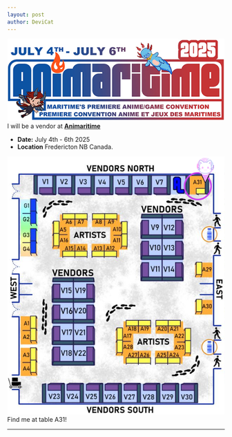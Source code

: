 ```yaml
---
layout: post
author: DeviCat
---
```


![](/img/animaritime2025.jpg)
I will be a vendor at **[Animaritime](https://www.facebook.com/animaritimecon)**

<!--card-->

- **Date:** July 4th - 6th 2025
- **Location** Fredericton NB Canada.

![](/img/animaritime_map.png)
Find me at table A31!

---
